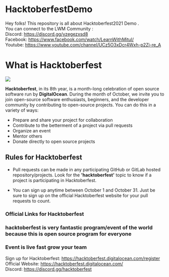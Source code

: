 # HacktoberfestDemo

Hey folks! This repository is all about Hacktoberfest2021 Demo .<br>
You can connect to the LWM Community : <br>
Discord: https://discord.gg/yzegezxsd8 <br>
Facebook: https://www.facebook.com/watch/LearnWithMitul/ <br>
Youtube: https://www.youtube.com/channel/UCz5O3xDcr4Wxh-p2Zj-re_A <br>

# What is Hacktoberfest

<img src="assets/Hacktoberfest_final_2color-06 copy.svg" >

**Hacktoberfest**, in its 8th year, is a month-long celebration of open source software run by **DigitalOcean**. During the month of October, we invite you to join open-source software enthusiasts, beginners, and the developer community by contributing to open-source projects. You can do this in a variety of ways:

-   Prepare and share your project for collaboration
-   Contribute to the betterment of a project via pull requests
-   Organize an event
-   Mentor others
-   Donate directly to open source projects

## Rules for Hacktoberfest

-   Pull requests can be made in any participating GitHub or GitLab hosted repository/projects. Look for the **'hacktoberfest'** topic to know if a project is participating in Hacktoberfest.

-   You can sign up anytime between October 1 and October 31. Just be sure to sign up on the official Hacktoberfest website for your pull requests to count.

### Official Links for Hacktoberfest
### hacktoberfest is very fantastic program/event of the world because this is open source program for everyone
### Event is  live fast grow your team

Sign up for Hacktoberfest: https://hacktoberfest.digitalocean.com/register  
Official Website: https://hacktoberfest.digitalocean.com/  
Discord: https://discord.gg/hacktoberfest

